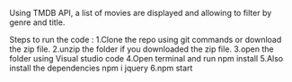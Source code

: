 Using TMDB API, a list of movies are displayed and allowing to filter by genre and title.

Steps to run the code :
1.Clone the repo using git commands or download the zip file.
2.unzip the folder if you downloaded the zip file.
3.open the folder using Visual studio code
4.Open terminal and run npm install
5.Also install the dependencies npm i jquery
6.npm start
